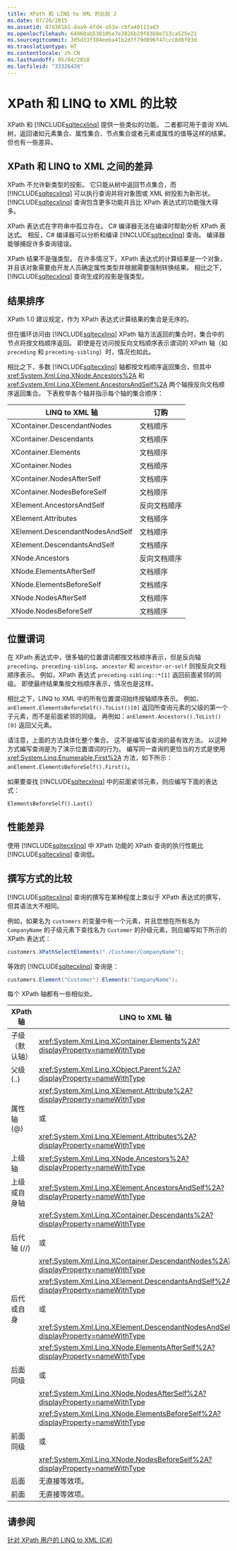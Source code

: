 ```yaml
---
title: XPath 和 LINQ to XML 的比较 2
ms.date: 07/20/2015
ms.assetid: 87d361b1-daa9-4fd4-a53a-cbfa40111ad3
ms.openlocfilehash: 64860ab538105e7e3826b29f83b8e713ca525e21
ms.sourcegitcommit: 3d5d33f384eeba41b2dff79d096f47ccc8d8f03d
ms.translationtype: HT
ms.contentlocale: zh-CN
ms.lasthandoff: 05/04/2018
ms.locfileid: "33326428"
---
```

# <a name="comparison-of-xpath-and-linq-to-xml"></a>XPath 和 LINQ to XML 的比较
XPath 和 [!INCLUDE[sqltecxlinq](~/includes/sqltecxlinq-md.md)] 提供一些类似的功能。 二者都可用于查询 XML 树，返回诸如元素集合、属性集合、节点集合或者元素或属性的值等这样的结果。 但也有一些差异。  
  
## <a name="differences-between-xpath-and-linq-to-xml"></a>XPath 和 LINQ to XML 之间的差异  
 XPath 不允许新类型的投影。 它只能从树中返回节点集合，而 [!INCLUDE[sqltecxlinq](~/includes/sqltecxlinq-md.md)] 可以执行查询并将对象图或 XML 树投影为新形状。 [!INCLUDE[sqltecxlinq](~/includes/sqltecxlinq-md.md)] 查询包含更多功能并且比 XPath 表达式的功能强大得多。  
  
 XPath 表达式在字符串中孤立存在。 C# 编译器无法在编译时帮助分析 XPath 表达式。 相反，C# 编译器可以分析和编译 [!INCLUDE[sqltecxlinq](~/includes/sqltecxlinq-md.md)] 查询。 编译器能够捕捉许多查询错误。  
  
 XPath 结果不是强类型。 在许多情况下，XPath 表达式的计算结果是一个对象，并且该对象需要由开发人员确定属性类型并根据需要强制转换结果。 相比之下，[!INCLUDE[sqltecxlinq](~/includes/sqltecxlinq-md.md)] 查询生成的投影是强类型。  
  
## <a name="result-ordering"></a>结果排序  
 XPath 1.0 建议规定，作为 XPath 表达式计算结果的集合是无序的。  
  
 但在循环访问由 [!INCLUDE[sqltecxlinq](~/includes/sqltecxlinq-md.md)] XPath 轴方法返回的集合时，集合中的节点将按文档顺序返回。 即使是在访问按反向文档顺序表示谓词的 XPath 轴（如 `preceding` 和 `preceding-sibling`）时，情况也如此。  
  
 相比之下，多数 [!INCLUDE[sqltecxlinq](~/includes/sqltecxlinq-md.md)] 轴都按文档顺序返回集合，但其中 <xref:System.Xml.Linq.XNode.Ancestors%2A> 和 <xref:System.Xml.Linq.XElement.AncestorsAndSelf%2A> 两个轴按反向文档顺序返回集合。 下表枚举各个轴并指示每个轴的集合顺序：  
  
|LINQ to XML 轴|订购|  
|----------------------|--------------|  
|XContainer.DescendantNodes|文档顺序|  
|XContainer.Descendants|文档顺序|  
|XContainer.Elements|文档顺序|  
|XContainer.Nodes|文档顺序|  
|XContainer.NodesAfterSelf|文档顺序|  
|XContainer.NodesBeforeSelf|文档顺序|  
|XElement.AncestorsAndSelf|反向文档顺序|  
|XElement.Attributes|文档顺序|  
|XElement.DescendantNodesAndSelf|文档顺序|  
|XElement.DescendantsAndSelf|文档顺序|  
|XNode.Ancestors|反向文档顺序|  
|XNode.ElementsAfterSelf|文档顺序|  
|XNode.ElementsBeforeSelf|文档顺序|  
|XNode.NodesAfterSelf|文档顺序|  
|XNode.NodesBeforeSelf|文档顺序|  
  
## <a name="positional-predicates"></a>位置谓词  
 在 XPath 表达式中，很多轴的位置谓词都按文档顺序表示，但是反向轴 `preceding`、`preceding-sibling`、`ancestor` 和 `ancestor-or-self` 则按反向文档顺序表示。 例如，XPath 表达式 `preceding-sibling::*[1]` 返回前面紧邻的同级。 即使最终结果集按文档顺序表示，情况也是这样。  
  
 相比之下，LINQ to XML 中的所有位置谓词始终按轴顺序表示。 例如，`anElement.ElementsBeforeSelf().ToList()[0]` 返回所查询元素的父级的第一个子元素，而不是前面紧邻的同级。 再例如：`anElement.Ancestors().ToList()[0]` 返回父元素。  
  
 请注意，上面的方法具体化整个集合。 这不是编写该查询的最有效方法。 以这种方式编写查询是为了演示位置谓词的行为。 编写同一查询的更恰当的方式是使用 <xref:System.Linq.Enumerable.First%2A> 方法，如下所示：`anElement.ElementsBeforeSelf().First()`。  
  
 如果要查找 [!INCLUDE[sqltecxlinq](~/includes/sqltecxlinq-md.md)] 中的前面紧邻元素，则应编写下面的表达式：  
  
 `ElementsBeforeSelf().Last()`  
  
## <a name="performance-differences"></a>性能差异  
 使用 [!INCLUDE[sqltecxlinq](~/includes/sqltecxlinq-md.md)] 中 XPath 功能的 XPath 查询的执行性能比 [!INCLUDE[sqltecxlinq](~/includes/sqltecxlinq-md.md)] 查询低。  
  
## <a name="comparison-of-composition"></a>撰写方式的比较  
 [!INCLUDE[sqltecxlinq](~/includes/sqltecxlinq-md.md)] 查询的撰写在某种程度上类似于 XPath 表达式的撰写，但其语法大不相同。  
  
 例如，如果名为 `customers` 的变量中有一个元素，并且您想在所有名为 `CompanyName` 的子级元素下查找名为 `Customer` 的孙级元素，则应编写如下所示的 XPath 表达式：  
  
```csharp  
customers.XPathSelectElements("./Customer/CompanyName");  
```  
  
 等效的 [!INCLUDE[sqltecxlinq](~/includes/sqltecxlinq-md.md)] 查询是：  
  
```csharp  
customers.Element("Customer").Elements("CompanyName");  
```  
  
 每个 XPath 轴都有一些相似处。  
  
|XPath 轴|LINQ to XML 轴|  
|----------------|----------------------|  
|子级（默认轴）|<xref:System.Xml.Linq.XContainer.Elements%2A?displayProperty=nameWithType>|  
|父级 (..)|<xref:System.Xml.Linq.XObject.Parent%2A?displayProperty=nameWithType>|  
|属性轴 (@)|<xref:System.Xml.Linq.XElement.Attribute%2A?displayProperty=nameWithType><br /><br /> 或<br /><br /> <xref:System.Xml.Linq.XElement.Attributes%2A?displayProperty=nameWithType>|  
|上级轴|<xref:System.Xml.Linq.XNode.Ancestors%2A?displayProperty=nameWithType>|  
|上级或自身轴|<xref:System.Xml.Linq.XElement.AncestorsAndSelf%2A?displayProperty=nameWithType>|  
|后代轴 (//)|<xref:System.Xml.Linq.XContainer.Descendants%2A?displayProperty=nameWithType><br /><br /> 或<br /><br /> <xref:System.Xml.Linq.XContainer.DescendantNodes%2A?displayProperty=nameWithType>|  
|后代或自身|<xref:System.Xml.Linq.XElement.DescendantsAndSelf%2A?displayProperty=nameWithType><br /><br /> 或<br /><br /> <xref:System.Xml.Linq.XElement.DescendantNodesAndSelf%2A?displayProperty=nameWithType>|  
|后面同级|<xref:System.Xml.Linq.XNode.ElementsAfterSelf%2A?displayProperty=nameWithType><br /><br /> 或<br /><br /> <xref:System.Xml.Linq.XNode.NodesAfterSelf%2A?displayProperty=nameWithType>|  
|前面同级|<xref:System.Xml.Linq.XNode.ElementsBeforeSelf%2A?displayProperty=nameWithType><br /><br /> 或<br /><br /> <xref:System.Xml.Linq.XNode.NodesBeforeSelf%2A?displayProperty=nameWithType>|  
|后面|无直接等效项。|  
|前面|无直接等效项。|  
  
## <a name="see-also"></a>请参阅  
 [针对 XPath 用户的 LINQ to XML (C#)](../../../../csharp/programming-guide/concepts/linq/linq-to-xml-for-xpath-users.md)
